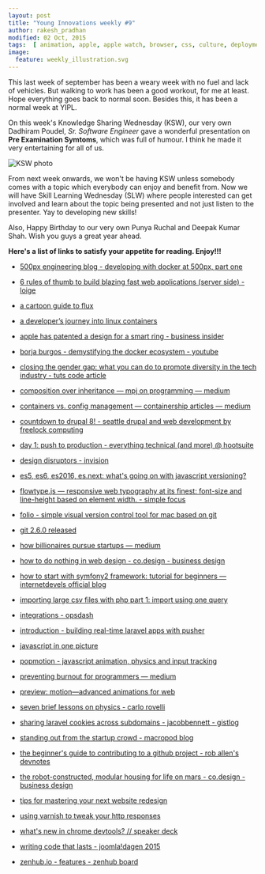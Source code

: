 ```yaml
---
layout: post
title: "Young Innovations weekly #9"
author: rakesh_pradhan
modified: 02 Oct, 2015
tags:  [ animation, apple, apple watch, browser, css, culture, deployment, drupal, html, javascript, js, minimalism, motion, patent, performance, physics, plan, prototype, redesign, stand out, success, trend, ui, unique, version control, web design, animation, caching, code, companyculture, container, contribute, css, design, devops, docker, documentary, dribbble, drupal8, flux, folio, future, git, github, import csv, invision, javascript, js, laravel, pattern, php, phyrics, productmgmt, programming, pusher, shared cookie, slices, smartring, startup, symfony, tech, technology, ux, varnish, video, web, webdesign, webdevelopment, website]
image:
  feature: weekly_illustration.svg
---
```


This last week of september has been a weary week with no fuel and lack of vehicles. But walking to work has been a good workout, for me at least. Hope everything goes back to normal soon. Besides this, it has been a normal week at YIPL.

<!--more-->

On this week's Knowledge Sharing Wednesday (KSW), our very own Dadhiram Poudel, _Sr. Software Engineer_ gave a wonderful presentation on __Pre Examination Symtoms__, which was full of humour. I think he made it very entertaining for all of us.

![KSW photo](/images/weekly09/dadhiram-presentation.jpg)

From next week onwards, we won't be having KSW unless somebody comes with a topic which everybody can enjoy and benefit from. Now we will have Skill Learning Wednesday (SLW) where people interested can get involved and learn about the topic being presented and not just listen to the presenter. Yay to developing new skills!

Also, Happy Birthday to our very own Punya Ruchal and Deepak Kumar Shah. Wish you guys a great year ahead.

__Here's a list of links to satisfy your appetite for reading. Enjoy!!!__

* [500px engineering blog - developing with docker at 500px, part one](http://developers.500px.com/2015/09/10/developing-with-docker-at-500px-pt1.html)

* [6 rules of thumb to build blazing fast web applications (server side) - loige](http://loige.co/6-rules-of-thumb-to-build-blazing-fast-web-applications/)

* [a cartoon guide to flux](https://medium.com/@linclark/a-cartoon-guide-to-flux-6157355ab207)

* [a developer’s journey into linux containers](https://deis.com/blog/2015/developer-journey-linux-containers)

* [apple has patented a design for a smart ring - business insider](http://uk.businessinsider.com/apple-patents-design-for-smart-ring-2015-10)

* [borja burgos - demystifying the docker ecosystem - youtube](https://www.youtube.com/watch?v=2_fWdHZie8k)

* [closing the gender gap: what you can do to promote diversity in the tech industry - tuts code article](http://code.tutsplus.com/articles/closing-the-gender-gap-what-you-can-do-to-promote-diversity-in-the-tech-industry--cms-24874)

* [composition over inheritance — mpj on programming — medium](https://medium.com/humans-create-software/composition-over-inheritance-cb6f88070205)

* [containers vs. config management — containership articles — medium](https://blog.containership.io/containers-vs-config-management-e64cbb744a94)

* [countdown to drupal 8! - seattle drupal and web development by freelock computing](http://www.freelock.com/blog/don-dill/2015-09/countdown-drupal-8)

* [day 1: push to production - everything technical (and more) @ hootsuite](http://code.hootsuite.com/push-to-production-on-day-1/)

* [design disruptors - invision](http://www.designdisruptors.com/)

* [es5, es6, es2016, es.next: what's going on with javascript versioning?](http://benmccormick.org/2015/09/14/es5-es6-es2016-es-next-whats-going-on-with-javascript-versioning/)

* [flowtype.js — responsive web typography at its finest: font-size and line-height based on element width. - simple focus](http://simplefocus.com/flowtype/)

* [folio - simple visual version control tool for mac based on git](http://folioformac.com/)

* [git 2.6.0 released](https://raw.githubusercontent.com/git/git/master/Documentation/RelNotes/2.6.0.txt)

* [how billionaires pursue startups — medium](https://medium.com/@benjaminhardy/2-strategies-to-determine-future-success-df69d353fc0d)

* [how to do nothing in web design - co.design - business design](http://www.fastcodesign.com/3051241/how-to-do-nothing-in-web-design)

* [how to start with symfony2 framework: tutorial for beginners — internetdevels official blog](http://internetdevels.com/blog/how-to-start-with-symfony2-framework-tutorial-for-beginners)

* [importing large csv files with php part 1: import using one query](http://www.grok-interactive.com/blog/import-large-csv-into-mysql-with-php-part-1/)

* [integrations - opsdash](https://www.opsdash.com/integrations)

* [introduction - building real-time laravel apps with pusher](http://pusher-community.github.io/real-time-laravel/index.html)

* [javascript in one picture](http://coodict.github.io/javascript-in-one-pic/)

* [popmotion - javascript animation, physics and input tracking](http://popmotion.io/)

* [preventing burnout for programmers — medium](https://medium.com/@karolisram/preventing-burnout-for-programmers-12b4968adbaa)

* [preview: motion—advanced animations for web ](http://www.invisionapp.com/new-features/45/preview-motion-advanced-animations-for-web-and-mobile-design)

* [seven brief lessons on physics - carlo rovelli](http://www.sevenbrieflessons.com/)

* [sharing laravel cookies across subdomains - jacobbennett - gistlog](https://gistlog.co/JacobBennett/15558410de2a394373ac)

* [standing out from the startup crowd - macropod blog](https://macropod.com/blog/making-our-website-stand-out/)

* [the beginner's guide to contributing to a github project - rob allen's devnotes](http://akrabat.com/the-beginners-guide-to-contributing-to-a-github-project/)

* [the robot-constructed, modular housing for life on mars - co.design - business design](http://www.fastcodesign.com/3051569/the-robot-constructed-modular-housing-for-life-on-mars)

* [tips for mastering your next website redesign](http://speckyboy.com/2015/09/28/ux-tips-website-redesign/)

* [using varnish to tweak your http responses](https://www.section.io/2015/09/24/using-varnish-to-tweak-your-http-responses.html)

* [what's new in chrome devtools? // speaker deck](https://speakerdeck.com/addyosmani/whats-new-in-chrome-devtools)

* [writing code that lasts - joomla!dagen 2015](http://www.slideshare.net/rdohms/writing-code-that-lasts-joomladagen-2015)

* [zenhub.io - features - zenhub board](https://www.zenhub.io/zenhubBoard)